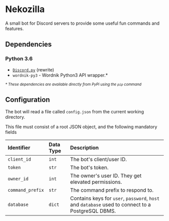 # Nekozilla
A small bot for Discord servers to provide some useful fun commands and features.

## Dependencies

### Python 3.6
- [`Discord.py`](https://github.com/rapptz/discord.py) (rewrite)
- `wordnik-py3` - Wordnik Python3 API wrapper.\*

<small>*\* These dependencies are available directly from PyPi using the `pip` command*</small>

## Configuration

The bot will read a file called `config.json` from the current working directory.

This file must consist of a root JSON object, and the following mandatory fields

| Identifier | Data Type | Description |                              
| :-- | :-- | :-- |
| `client_id` | `int` | The bot's client/user ID. |
| `token` | `str` | The bot's token. |
| `owner_id` | `int` | The owner's user ID. They get elevated permissions. |
| `command_prefix` | `str` | The command prefix to respond to. |
| `database` | `dict` | Contains keys for `user`, `password`, `host` and `database` used to connect to a PostgreSQL DBMS. |
